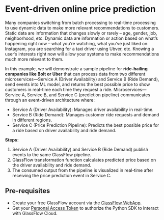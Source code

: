 # Event-driven online price prediction

Many companies switching from batch processing to real-time processing to use dynamic data to make more relevant recommendations to customers. Static data are information that changes slowly or rarely – age, gender, job, neighborhood, etc. Dynamic data are information or action based on what’s happening right now – what you’re watching, what you’ve just liked on Instagram, you are searching for a taxi driver using Ubver, etc. Knowing a user’s interests right now will allow your systems to make recommendations much more relevant to them.

In this example, we will demonstrate a sample pipeline for **ride-hailing companies like Bolt or Uber** that can process data from two different microservices—Service A (Driver Availability) and Service B (Ride Demand), send events into ML model, and returns the best possible price to show customers in real-time each time they request a ride. Microservices—Service A, Service B, and Service C (prediction pipeline) communicates through an event-driven architecture where:

- Service A (Driver Availability): Manages driver availability in real-time.
- Service B (Ride Demand): Manages customer ride requests and demand in different regions.
- Service C (Price Prediction Pipeline): Predicts the best possible price for a ride based on driver availability and ride demand.

**Steps:**

1. Service A (Driver Availability) and Service B (Ride Demand) publish events to the same GlassFlow pipeline.
2. GlassFlow transformation function calculates predicted price based on the driver availability and ride demand.
3. The consumed output from the pipeline is visualized in real-time after receiving the price prediction event in Service C.

## Pre-requisites

- Create your free GlassFlow account via the [GlassFlow WebApp](https://app.glassflow.dev).
- Get your [Personal Access Token](https://app.glassflow.dev/profile) to authorize the Python SDK to interact with GlassFlow Cloud.